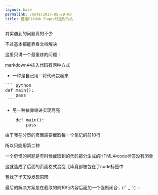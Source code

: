 ```yaml
---
layout: base
permalink: /note/2017-05-29-00
title: 搭建GitHub Pages时遇到的坑
---
```


其实遇到的问题真的不少

不过基本都能靠看文档解决

这里只讲一个最蛋疼的问题：

markdown中插入代码有两种方式

* 一种是自己用```将代码包起来

<pre>
``` python
def main():
    pass
 ```
</pre>

* 另一种依靠缩进实现高亮

<pre>
    def main():
        pass
</pre>

由于我在分页的页面需要截取每一个笔记的前10行

所以只能用第二种

一个奇怪的问题是有时候截取到的代码部分生成的HTML中code标签没有闭合

这就造成了后面的页面格式混乱【毕竟都被包在了code标签中

我找了半天没发现原因

最后的解决方案是在截取的前10行内容后面加一个</code>强制闭合╮(╯_╰)╭